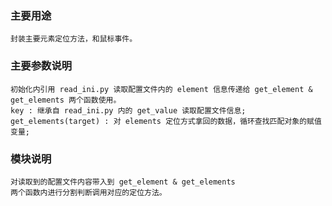 ### 主要用途
    封装主要元素定位方法，和鼠标事件。
    
### 主要参数说明
    初始化内引用 read_ini.py 读取配置文件内的 element 信息传递给 get_element & get_elements 两个函数使用。
    key : 继承自 read_ini.py 内的 get_value 读取配置文件信息;
    get_elements(target) : 对 elements 定位方式拿回的数据，循环查找匹配对象的赋值变量;
     
### 模块说明
    对读取到的配置文件内容带入到 get_element & get_elements 
    两个函数内进行分割判断调用对应的定位方法。